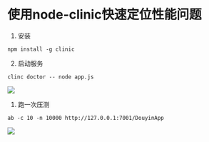 # 使用node-clinic快速定位性能问题

1. 安装

```
npm install -g clinic
```

2. 启动服务

```
clinc doctor -- node app.js
```

![](https://gcc68.oss-cn-hangzhou.aliyuncs.com/2019-11-19-%E5%B1%8F%E5%B9%95%E5%BF%AB%E7%85%A7%202019-11-19%20%E4%B8%8B%E5%8D%885.30.04.png)

1. 跑一次压测

```
ab -c 10 -n 10000 http://127.0.0.1:7001/DouyinApp
```

![](https://gcc68.oss-cn-hangzhou.aliyuncs.com/2019-11-19-%E5%B1%8F%E5%B9%95%E5%BF%AB%E7%85%A7%202019-11-19%20%E4%B8%8B%E5%8D%885.42.37.png)


